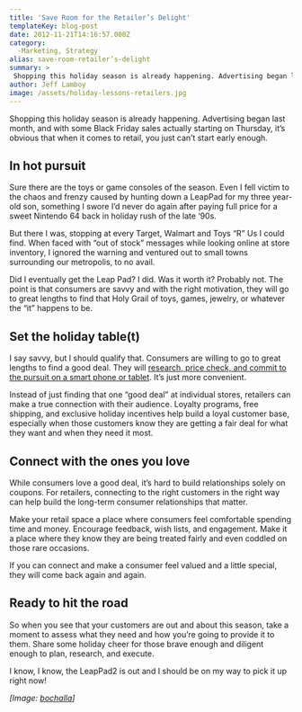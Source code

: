 ```yaml
---
title: 'Save Room for the Retailer’s Delight'
templateKey: blog-post
date: 2012-11-21T14:16:57.000Z
category: 
  -Marketing, Strategy
alias: save-room-retailer’s-delight
summary: > 
 Shopping this holiday season is already happening. Advertising began last month, and with some Black Friday sales actually starting on Thursday, it’s obvious that when it comes to retail, you just can’t start early enough. 
author: Jeff Lamboy
image: /assets/holiday-lessons-retailers.jpg
---
```


Shopping this holiday season is already happening. Advertising began last month, and with some Black Friday sales actually starting on Thursday, it’s obvious that when it comes to retail, you just can’t start early enough.

In hot pursuit
--------------

Sure there are the toys or game consoles of the season. Even I fell victim to the chaos and frenzy caused by hunting down a LeapPad for my three year-old son, something I swore I’d never do again after paying full price for a sweet Nintendo 64 back in holiday rush of the late ‘90s.

But there I was, stopping at every Target, Walmart and Toys “R” Us I could find. When faced with “out of stock” messages while looking online at store inventory, I ignored the warning and ventured out to small towns surrounding our metropolis, to no avail.

Did I eventually get the Leap Pad? I did. Was it worth it? Probably not. The point is that consumers are savvy and with the right motivation, they will go to great lengths to find that Holy Grail of toys, games, jewelry, or whatever the “it” happens to be.

Set the holiday table(t)
------------------------

I say savvy, but I should qualify that. Consumers are willing to go to great lengths to find a good deal. They will [research, price check, and commit to the pursuit on a smart phone or tablet](/insights/go-mobile-or-go-home). It’s just more convenient.

Instead of just finding that one “good deal” at individual stores, retailers can make a true connection with their audience. Loyalty programs, free shipping, and exclusive holiday incentives help build a loyal customer base, especially when those customers know they are getting a fair deal for what they want and when they need it most.

Connect with the ones you love
------------------------------

While consumers love a good deal, it’s hard to build relationships solely on coupons. For retailers, connecting to the right customers in the right way can help build the long-term consumer relationships that matter.

Make your retail space a place where consumers feel comfortable spending time and money. Encourage feedback, wish lists, and engagement. Make it a place where they know they are being treated fairly and even coddled on those rare occasions.

If you can connect and make a consumer feel valued and a little special, they will come back again and again.

Ready to hit the road
---------------------

So when you see that your customers are out and about this season, take a moment to assess what they need and how you’re going to provide it to them. Share some holiday cheer for those brave enough and diligent enough to plan, research, and execute.

I know, I know, the LeapPad2 is out and I should be on my way to pick it up right now!

_\[Image: [bochalla](http://www.flickr.com/photos/bochalla/6915968114/)\]_
